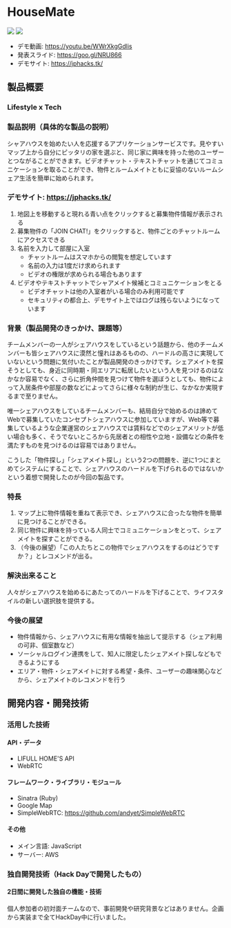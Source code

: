 # HouseMate
![](https://jphacks.tk/for_github/02.png?time=1)
![](https://jphacks.tk/for_github/03.png)

- デモ動画: https://youtu.be/WWrXkgGdlis
- 発表スライド: https://goo.gl/NRU866
- デモサイト: https://jphacks.tk/

## 製品概要
### Lifestyle x Tech
### 製品説明（具体的な製品の説明）
シャアハウスを始めたい人を応援するアプリケーションサービスです。見やすいマップ上から自分にピッタリの家を選ぶと、同じ家に興味を持った他のユーザーとつながることができます。ビデオチャット・テキストチャットを通じてコミュニケーションを取ることができ、物件とルームメイトともに妥協のないルームシェア生活を簡単に始められます。

### デモサイト: https://jphacks.tk/
1. 地図上を移動すると現れる青い点をクリックすると募集物件情報が表示される
2. 募集物件の「JOIN CHAT!」をクリックすると、物件ごとのチャットルームにアクセスできる
3. 名前を入力して部屋に入室
    - チャットルームはスマホからの閲覧を想定しています
    - 名前の入力は1度だけ求められます
    - ビデオの権限が求められる場合もあります
4. ビデオやテキストチャットでシャアメイト候補とコミュニケーションをとる
    - ビデオチャットは他の入室者がいる場合のみ利用可能です
    - セキュリティの都合上、デモサイト上ではログは残らないようになっています

### 背景（製品開発のきっかけ、課題等）
チームメンバーの一人がシェアハウスをしているという話題から、他のチームメンバーも皆シェアハウスに漠然と憧れはあるものの、ハードルの高さに実現していないという問題に気付いたことが製品開発のきっかけです。シェアメイトを探そうとしても、身近に同時期・同エリアに転居したいという人を見つけるのはなかなか容易でなく、さらに折角仲間を見つけて物件を選ぼうとしても、物件によって入居条件や部屋の数などによってさらに様々な制約が生じ、なかなか実現するまで至りません。

唯一シェアハウスをしているチームメンバーも、結局自分で始めるのは諦めてWebで募集していたコンセプトシェアハウスに参加していますが、Web等で募集しているような企業運営のシェアハウスでは賃料などでのシェアメリットが低い場合も多く、そうでないところから先居者との相性や立地・設備などの条件を満たすものを見つけるのは容易ではありません。

こうした「物件探し」「シェアメイト探し」という2つの問題を、逆に1つにまとめてシステムにすることで、シェアハウスのハードルを下げられるのではないかという着想で開発したのが今回の製品です。

### 特長
1. マップ上に物件情報を重ねて表示でき、シェアハウスに合ったな物件を簡単に見つけることができる。
2. 同じ物件に興味を持っている人同士でコミュニケーションをとって、シェアメイトを探すことができる。
3. （今後の展望）「この人たちとこの物件でシェアハウスをするのはどうですか？」とレコメンドが出る。

### 解決出来ること
人々がシェアハウスを始めるにあたってのハードルを下げることで、ライフスタイルの新しい選択肢を提供する。

### 今後の展望
- 物件情報から、シェアハウスに有用な情報を抽出して提示する（シェア利用の可非、個室数など）
- ソーシャルログイン連携をして、知人に限定したシェアメイト探しなどもできるようにする
- エリア・物件・シェアメイトに対する希望・条件、ユーザーの趣味関心などから、シェアメイトのレコメンドを行う

## 開発内容・開発技術
### 活用した技術
#### API・データ
- LIFULL HOME'S API
- WebRTC

#### フレームワーク・ライブラリ・モジュール
- Sinatra (Ruby)
- Google Map
- SimpleWebRTC: https://github.com/andyet/SimpleWebRTC

#### その他
- メイン言語: JavaScript
- サーバー: AWS

### 独自開発技術（Hack Dayで開発したもの）
#### 2日間に開発した独自の機能・技術
個人参加者の初対面チームなので、事前開発や研究背景などはありません。企画から実装まで全てHackDay中に行いました。
